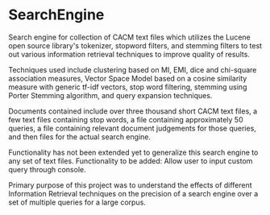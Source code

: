 SearchEngine
============

Search engine for collection of CACM text files which utilizes the Lucene open source library's tokenizer, stopword filters, and stemming filters to test out various information retrieval techniques to improve quality of results.

Techniques used include clustering based on MI, EMI, dice and chi-square association measures, Vector Space Model based on a cosine similarity measure with generic tf-idf vectors, stop word filtering, stemming using Porter Stemming algorithm, and query expansion techniques.

Documents contained include over three thousand short CACM text files, a few text files containing stop words, a file containing approximately 50 queries, a file containing relevant document judgements for those queries, and then files for the actual search engine.

Functionality has not been extended yet to generalize this search engine to any set of text files. 
Functionality to be added: Allow user to input custom query through console.

Primary purpose of this project was to understand the effects of different Information Retrieval techniques on the precision of a search engine over a set of multiple queries for a large corpus.

